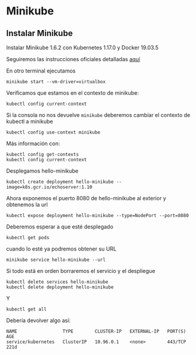 # Minikube

## Instalar Minikube

Instalar Minikube 1.6.2 con Kubernetes 1.17.0 y Docker 19.03.5

Seguiremos las instrucciones oficiales detalladas [aquí](https://kubernetes.io/es/docs/tasks/tools/install-minikube/)


En otro terminal ejecutamos
```
minikube start --vm-driver=virtualbox
```

Verificamos que estamos en el contexto de minikube:
```
kubectl config current-context
```

Si la consola no nos devuelve `minikube` deberemos cambiar el contexto de kubectl a minikube
```                     
kubectl config use-context minikube 
```

Más información con:
```
kubectl config get-contexts                          
kubectl config current-context  
```

Desplegamos hello-minikube
```
kubectl create deployment hello-minikube --image=k8s.gcr.io/echoserver:1.10
```

Ahora exponemos el puerto 8080 de hello-minikube al exterior y obtenemos la url
```
kubectl expose deployment hello-minikube --type=NodePort --port=8080
```

Deberemos esperar a que esté desplegado 
```
kubectl get pods
```

cuando lo esté ya podremos obtener su URL
```
minikube service hello-minikube --url
```

Si todo está en orden borraremos el servicio y el despliegue
```
kubectl delete services hello-minikube
kubectl delete deployment hello-minikube
```

Y

```
kubectl get all
```

Debería devolver algo así:
```
NAME                 TYPE        CLUSTER-IP   EXTERNAL-IP   PORT(S)   AGE
service/kubernetes   ClusterIP   10.96.0.1    <none>        443/TCP   221d
```